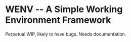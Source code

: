 WENV -- A Simple Working Environment Framework
==============================================

Perpetual WIP, likely to have bugs. Needs documentation.
